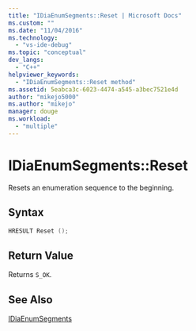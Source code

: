```yaml
---
title: "IDiaEnumSegments::Reset | Microsoft Docs"
ms.custom: ""
ms.date: "11/04/2016"
ms.technology: 
  - "vs-ide-debug"
ms.topic: "conceptual"
dev_langs: 
  - "C++"
helpviewer_keywords: 
  - "IDiaEnumSegments::Reset method"
ms.assetid: 5eabca3c-6023-4474-a545-a3bec7521e4d
author: "mikejo5000"
ms.author: "mikejo"
manager: douge
ms.workload: 
  - "multiple"
---
```

# IDiaEnumSegments::Reset
Resets an enumeration sequence to the beginning.  
  
## Syntax  
  
```C++  
HRESULT Reset ();  
```  
  
## Return Value  
 Returns `S_OK`.  
  
## See Also  
 [IDiaEnumSegments](../../debugger/debug-interface-access/idiaenumsegments.md)